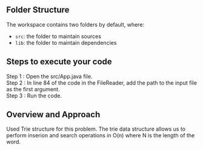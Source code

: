 ## Folder Structure

The workspace contains two folders by default, where:

- `src`: the folder to maintain sources
- `lib`: the folder to maintain dependencies

## Steps to execute your code

Step 1 : Open the src/App.java file.<br>
Step 2 : In line 84 of the code in the FileReader, add the path to the input file as the first argument.<br>
Step 3 : Run the code.<br>

## Overview and Approach 

Used Trie structure for this problem. The trie data structure allows us to perform inserion and search operations in O(n) where N is the length of the word. 

